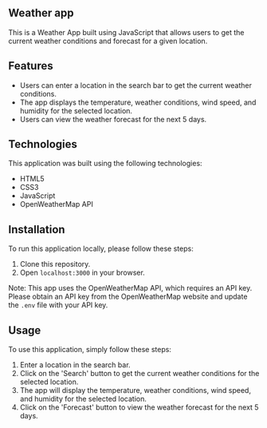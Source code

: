## Weather app


This is a Weather App built using JavaScript that allows users to get the current weather conditions and forecast for a given location.


## Features


- Users can enter a location in the search bar to get the current weather conditions.
- The app displays the temperature, weather conditions, wind speed, and humidity for the selected location.
- Users can view the weather forecast for the next 5 days.


## Technologies


This application was built using the following technologies:

- HTML5
- CSS3
- JavaScript
- OpenWeatherMap API


## Installation


To run this application locally, please follow these steps:

1. Clone this repository.
2. Open `localhost:3000` in your browser.

Note: This app uses the OpenWeatherMap API, which requires an API key. Please obtain an API key from the OpenWeatherMap website and update the `.env` file with your API key.


## Usage


To use this application, simply follow these steps:

1. Enter a location in the search bar.
2. Click on the 'Search' button to get the current weather conditions for the selected location.
3. The app will display the temperature, weather conditions, wind speed, and humidity for the selected location.
4. Click on the 'Forecast' button to view the weather forecast for the next 5 days.
